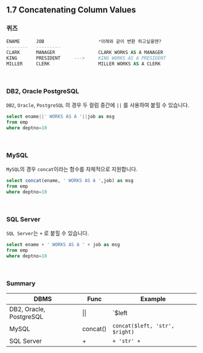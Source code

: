 ## 1.7 Concatenating Column Values

### 퀴즈

~~~sql
ENAME      JOB                    *아래와 같이 변환 하고싶을땐?
--------   --------- 					
CLARK      MANAGER                CLARK WORKS AS A MANAGER
KING       PRESIDENT     --->     KING WORKS AS A PRESIDENT
MILLER     CLERK                  MILLER WORKS AS A CLERK
~~~

&nbsp;

### DB2, Oracle PostgreSQL

`DB2`, `Oracle`, `PostgreSQL` 의 경우 두 컬럼 중간에  `||` 를 사용하여 붙힐 수 있습니다.

~~~sql
select ename||' WORKS AS A '||job as msg
from emp
where deptno=10
~~~

&nbsp;

### MySQL

`MySQL`의 경우 `concat`이라는 함수를 자체적으로 지원합니다.

~~~sql
select concat(ename, ' WORKS AS A ',job) as msg
from emp
where deptno=10
~~~

&nbsp;

### SQL Server

`SQL Server`는 `+` 로 붙힐 수 있습니다. 

~~~sql
select ename + ' WORKS AS A ' + job as msg
from emp
where deptno=10
~~~

<br>

### Summary

| DBMS                    | Func     | Example                        |
| ----------------------- | -------- | ------------------------------ |
| DB2, Oracle, PostgreSQL | \|\|     | `$left || 'str' || $right`     |
| MySQL                   | concat() | `concat($left, 'str', $right)` |
| SQL Server              | +        | `+ 'str' +`                    |
